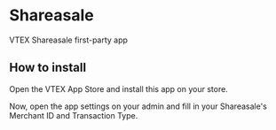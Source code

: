 # Shareasale

VTEX Shareasale first-party app

## How to install

Open the VTEX App Store and install this app on your store.

Now, open the app settings on your admin and fill in your Shareasale's Merchant ID and Transaction Type.
